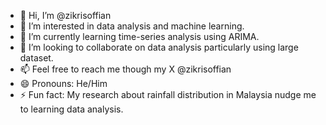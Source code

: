 - 👋 Hi, I’m @zikrisoffian
- 👀 I’m interested in data analysis and machine learning.
- 🌱 I’m currently learning time-series analysis using ARIMA.
- 💞️ I’m looking to collaborate on data analysis particularly using large dataset.
- 📫 Feel free to reach me though my X @zikrisoffian
- 😄 Pronouns: He/Him
- ⚡ Fun fact: My research about rainfall distribution in Malaysia nudge me to learning data analysis.

<!---
zikrisoffian/zikrisoffian is a ✨ special ✨ repository because its `README.md` (this file) appears on your GitHub profile.
You can click the Preview link to take a look at your changes.
--->
